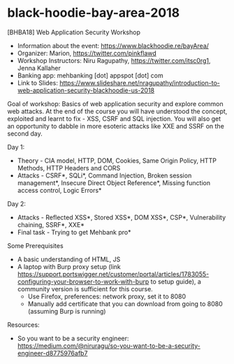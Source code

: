 # black-hoodie-bay-area-2018
[BHBA18] Web Application Security Workshop

- Information about the event: https://www.blackhoodie.re/bayArea/
- Organizer: Marion, https://twitter.com/pinkflawd
- Workshop Instructors: Niru Ragupathy, https://twitter.com/itsc0rg1, Jenna Kallaher
- Banking app: mehbanking [dot] appspot [dot] com 
- Link to Slides: https://www.slideshare.net/nragupathy/introduction-to-web-application-security-blackhoodie-us-2018

Goal of workshop: Basics of web application security and explore common web attacks. At the end of the course you will have understood the concept, exploited and learnt to fix - XSS, CSRF and SQL injection. You will also get an opportunity to dabble in more esoteric attacks like XXE and SSRF on the second day. 

Day 1: 

- Theory - CIA model, HTTP, DOM, Cookies, Same Origin Policy, HTTP Methods, HTTP Headers and CORS
- Attacks - CSRF*, SQLi*, Command Injection, Broken session management*, Insecure Direct Object Reference*, Missing function access control, Logic Errors*


Day 2: 

- Attacks - Reflected XSS*, Stored XSS*, DOM XSS*, CSP*, Vulnerability chaining, SSRF*, XXE*
- Final task - Trying to get Mehbank pro* 


Some Prerequisites

- A basic understanding of HTML, JS
- A laptop with Burp proxy setup (link https://support.portswigger.net/customer/portal/articles/1783055-configuring-your-browser-to-work-with-burp to setup guide), a community version is sufficient for this course.
  - Use Firefox, preferences: network proxy, set it to 8080 
  - Manually add certificate that you can download from going to 8080 (assuming Burp is running)
  
Resources:

- So you want to be a security engineer: https://medium.com/@niruragu/so-you-want-to-be-a-security-engineer-d8775976afb7



